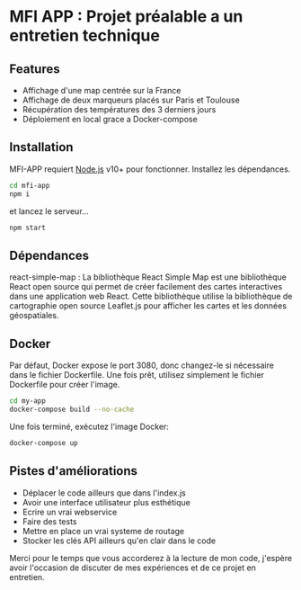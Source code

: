# MFI APP : Projet préalable a un entretien technique
## Features
- Affichage d'une map centrée sur la France
- Affichage de deux marqueurs placés sur Paris et Toulouse
- Récupération des températures des 3 derniers jours
- Déploiement en local grace a Docker-compose

## Installation

MFI-APP requiert  [Node.js](https://nodejs.org/) v10+ pour fonctionner.
Installez les dépendances.

```sh
cd mfi-app
npm i
```

et lancez le serveur...

```sh
npm start
```

## Dépendances

react-simple-map : 
La bibliothèque React Simple Map est une bibliothèque React open source qui permet de créer facilement des cartes interactives dans une application web React. Cette bibliothèque utilise la bibliothèque de cartographie open source Leaflet.js pour afficher les cartes et les données géospatiales.


## Docker

Par défaut, Docker expose le port 3080, donc changez-le si nécessaire dans le fichier Dockerfile. Une fois prêt, utilisez simplement le fichier Dockerfile pour créer l'image.
```sh
cd my-app
docker-compose build --no-cache
```

Une fois terminé, exécutez l'image Docker:

```sh
docker-compose up
```


## Pistes d'améliorations
- Déplacer le code ailleurs que dans l'index.js
- Avoir une interface utilisateur plus esthétique
- Ecrire un vrai webservice
- Faire des tests
- Mettre en place un vrai systeme de routage
- Stocker les clés API ailleurs qu'en clair dans le code


Merci pour le temps que vous accorderez à la lecture de mon code, j'espère avoir l'occasion de discuter de mes expériences et de ce projet en entretien.

